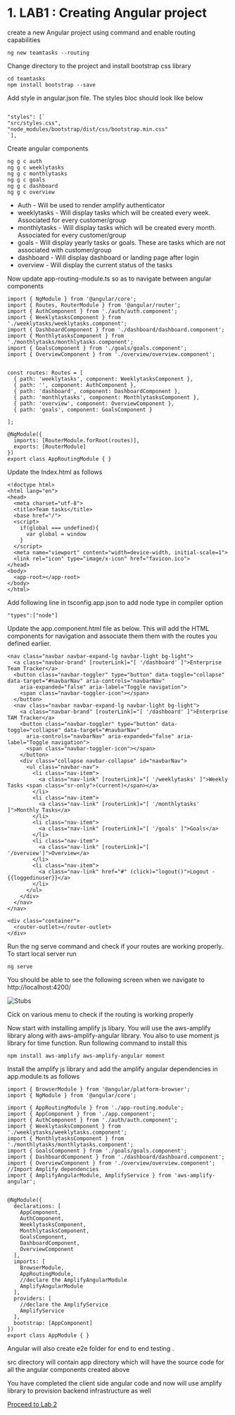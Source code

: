 # 1. LAB1 : Creating Angular project

create a new Angular project using command  and enable routing capabilities

```
ng new teamtasks --routing
```


Change directory to the project and install bootstrap css library 

```
cd teamtasks
npm install bootstrap --save
```


Add style in angular.json file. The styles bloc should look like below


```

"styles": [`
"src/styles.css",
"node_modules/bootstrap/dist/css/bootstrap.min.css"
`],

```



Create angular components 

```
ng g c auth
ng g c weeklytasks
ng g c monthlytasks
ng g c goals
ng g c dashboard
ng g c overview
```

* Auth - Will be used to render amplify authenticator
* weeklytasks - Will display tasks which will be created every week. Associated  for every customer/group
* monthlytasks - Will display tasks which will be created every month. Associated  for every customer/group
* goals - Will display yearly tasks or goals. These are tasks which are not associated with customer/group
* dashboard - Will display dashboard or landing page after login
* overview - Will display the current status of the tasks


Now update app-routing-module.ts so as to navigate between angular components


```
import { NgModule } from '@angular/core';
import { Routes, RouterModule } from '@angular/router';
import { AuthComponent } from './auth/auth.component';
import { WeeklytasksComponent } from './weeklytasks/weeklytasks.component';
import { DashboardComponent } from './dashboard/dashboard.component';
import { MonthlytasksComponent } from './monthlytasks/monthlytasks.component';
import { GoalsComponent } from './goals/goals.component';
import { OverviewComponent } from './overview/overview.component';


const routes: Routes = [
  { path: 'weeklytasks', component: WeeklytasksComponent },
  { path: '', component: AuthComponent },
  { path: 'dashboard', component: DashboardComponent },
  { path: 'monthlytasks', component: MonthlytasksComponent },
  { path: 'overview', component: OverviewComponent },
  { path: 'goals', component: GoalsComponent }

];

@NgModule({
  imports: [RouterModule.forRoot(routes)],
  exports: [RouterModule]
})
export class AppRoutingModule { }
```


Update the Index.html as follows


```
<!doctype html>
<html lang="en">
<head>
  <meta charset="utf-8">
  <title>Team tasks</title>
  <base href="/">
  <script>
    if(global === undefined){
      var global = window
    }
  </script>
  <meta name="viewport" content="width=device-width, initial-scale=1">
  <link rel="icon" type="image/x-icon" href="favicon.ico">
</head>
<body>
  <app-root></app-root>
</body>
</html>
```


Add following line in tsconfig.app.json to add node type in compiler option

```
"types":["node"]
```



Update the app.component.html file as below.  This will add the HTML components for navigation and associate them them with the routes you defined earlier.


```
<nav class="navbar navbar-expand-lg navbar-light bg-light">
  <a class="navbar-brand" [routerLink]="[ '/dashboard' ]">Enterprise Team Tracker</a>
  <button class="navbar-toggler" type="button" data-toggle="collapse" data-target="#navbarNav" aria-controls="navbarNav"
    aria-expanded="false" aria-label="Toggle navigation">
    <span class="navbar-toggler-icon"></span>
  </button>
  <nav class="navbar navbar-expand-lg navbar-light bg-light">
    <a class="navbar-brand" [routerLink]="[ '/dashboard' ]">Enterprise TAM Tracker</a>
    <button class="navbar-toggler" type="button" data-toggle="collapse" data-target="#navbarNav"
      aria-controls="navbarNav" aria-expanded="false" aria-label="Toggle navigation">
      <span class="navbar-toggler-icon"></span>
    </button>
    <div class="collapse navbar-collapse" id="navbarNav">
      <ul class="navbar-nav">
        <li class="nav-item">
          <a class="nav-link" [routerLink]="[ '/weeklytasks' ]">Weekly Tasks <span class="sr-only">(current)</span></a>
        </li>
        <li class="nav-item">
          <a class="nav-link" [routerLink]="[ '/monthlytasks' ]">Monthly Tasks</a>
        </li>
        <li class="nav-item">
          <a class="nav-link" [routerLink]="[ '/goals' ]">Goals</a>
        </li>
        <li class="nav-item">
          <a class="nav-link" [routerLink]="[ '/overview']">Overview</a>
        </li>
        <li class="nav-item">
          <a class="nav-link" href="#" (click)="logout()">Logout - {{loggedinuser}}</a>
        </li>
      </ul>
    </div>
  </nav>
</nav>

<div class="container">
  <router-outlet></router-outlet>
</div>
```

Run the ng serve command and check if your routes are working properly. To start local server run


```
ng serve
```


You should be able to see the following screen when we navigate to http://localhost:4200/

![Stubs](https://user-images.githubusercontent.com/5582133/67894817-5a8b2e80-fb7f-11e9-945a-e4acdbef171f.png)


Cick on various menu to check if the routing is working properly




Now start with installing amplify js libary. You will use the aws-amplify library along with aws-amplify-angular library. You also  to use moment js library for time function. Run following command to install this

```
npm install aws-amplify aws-amplify-angular moment
```


Install the amplify js library and add the amplify angular dependencies in app.module.ts as follows


```
import { BrowserModule } from '@angular/platform-browser';
import { NgModule } from '@angular/core';

import { AppRoutingModule } from './app-routing.module';
import { AppComponent } from './app.component';
import { AuthComponent } from './auth/auth.component';
import { WeeklytasksComponent } from './weeklytasks/weeklytasks.component';
import { MonthlytasksComponent } from './monthlytasks/monthlytasks.component';
import { GoalsComponent } from './goals/goals.component';
import { DashboardComponent } from './dashboard/dashboard.component';
import { OverviewComponent } from './overview/overview.component';
//Import Amplify dependencies
import { AmplifyAngularModule, AmplifyService } from 'aws-amplify-angular';


@NgModule({
  declarations: [
    AppComponent,
    AuthComponent,
    WeeklytasksComponent,
    MonthlytasksComponent,
    GoalsComponent,
    DashboardComponent,
    OverviewComponent
  ],
  imports: [
    BrowserModule,
    AppRoutingModule,
    //declare the AmplifyAngularModule
    AmplifyAngularModule
  ],
  providers: [
    //declare the AmplifyService
    AmplifyService
  ],
  bootstrap: [AppComponent]
})
export class AppModule { }
```

Angular will also create e2e folder for end to end testing .

src directory will contain app directory which will have the source code for all the angular components created above




You have completed the client side angular code and now will use amplify library to provision backend infrastructure as well

[Proceed to Lab 2](LAB2.md)
